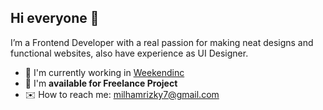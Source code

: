 ## Hi everyone :wave: 

I’m a Frontend Developer with a real passion for making neat designs and functional websites, also have experience as UI Designer.

- :office: I'm currently working in [Weekendinc](https://www.weekendinc.com/)
- :rocket: I'm **available for Freelance Project**
- :envelope: How to reach me: milhamrizky7@gmail.com 